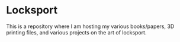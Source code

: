 # Locksport

This is a repository where I am hosting my various books/papers, 3D printing files, and various projects on the art of locksport.
